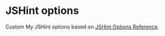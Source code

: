 JSHint options
=========

Custom My JSHint options based on [JSHint Options Reference](http://jshint.com/docs/options/). 
